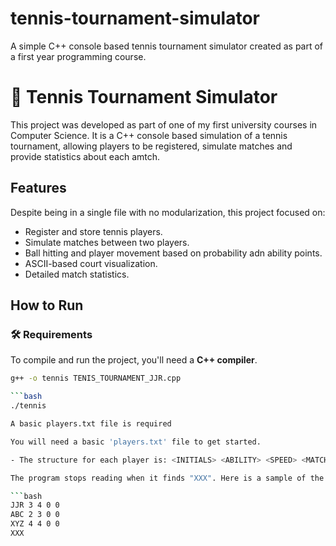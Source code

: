 # tennis-tournament-simulator
A simple C++ console based tennis tournament simulator created as part of a first year programming course.

# 🎾 Tennis Tournament Simulator

This project was developed as part of one of my first university courses in Computer Science. It is a C++ console based simulation of a tennis tournament, allowing players to be registered, simulate matches and provide statistics about each amtch.

## Features

Despite being in a single file with no modularization, this project focused on:

- Register and store tennis players.
- Simulate matches between two players.
- Ball hitting and player movement based on probability adn ability points.
- ASCII-based court visualization.
- Detailed match statistics.

## How to Run

### 🛠️ Requirements

To compile and run the project, you'll need a **C++ compiler**.

```bash
g++ -o tennis TENIS_TOURNAMENT_JJR.cpp

```bash
./tennis

A basic players.txt file is required

You will need a basic 'players.txt' file to get started.

- The structure for each player is: <INITIALS> <ABILITY> <SPEED> <MATCHES_WON> <MATCHES_LOST>

The program stops reading when it finds "XXX". Here is a sample of the 'players.txt' file:

```bash
JJR 3 4 0 0
ABC 2 3 0 0
XYZ 4 4 0 0
XXX


